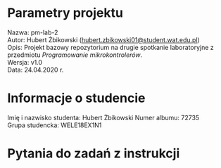 # Parametry projektu

Nazwa: pm-lab-2  
Autor: Hubert Żbikowski (hubert.zbikowski01@student.wat.edu.pl)  
Opis: Projekt bazowy repozytorium na drugie spotkanie laboratoryjne z przedmiotu _Programowanie mikrokontrolerów_.  
Wersja: v1.0  
Data: 24.04.2020 r.

# Informacje o studencie

Imię i nazwisko studenta: Hubert Żbikowski
Numer albumu: 72735  
Grupa studencka: WELE18EX1N1

# Pytania do zadań z instrukcji

